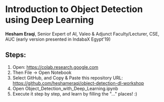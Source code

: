 # Introduction to Object Detection using Deep Learning

**Hesham Eraqi**, Senior Expert of AI, Valeo & Adjunct Faculty/Lecturer, CSE, AUC
(early version presented in IndabaX Egypt'19)

## Steps: 
1. Open: https://colab.research.google.com
2. Then File -> Open Notebook
3. Select GitHub, and Copy & Paste this repository URL: https://github.com/heshameraqi/object-detection-dl-workshop
4. Open Object_Detection_with_Deep_Learning.ipynb
5. Execute it step by step, and learn by filling the "..." places! :)
